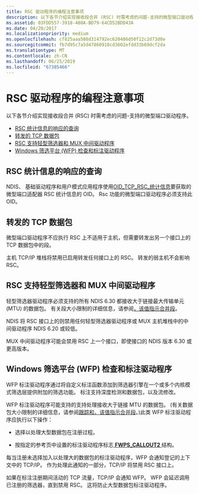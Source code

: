 ```yaml
---
title: RSC 驱动程序的编程注意事项
description: 以下各节介绍实现接收段合并 (RSC) 时需考虑的问题-支持的微型端口驱动程序。
ms.assetid: 03FDD557-3918-408A-BD79-64CD52BDD43A
ms.date: 04/20/2017
ms.localizationpriority: medium
ms.openlocfilehash: cf825aaa588d314792ec620486d50f12c2d73d0e
ms.sourcegitcommit: fb7d95c7a5d47860918cd3602efdd33b69dcf2da
ms.translationtype: MT
ms.contentlocale: zh-CN
ms.lasthandoff: 06/25/2019
ms.locfileid: "67385466"
---
```

# <a name="programming-considerations-for-rsc-drivers"></a>RSC 驱动程序的编程注意事项


以下各节介绍实现接收段合并 (RSC) 时需考虑的问题-支持的微型端口驱动程序。

-   [RSC 统计信息的响应的查询](#responding-to-queries-for-rsc-statistics)
-   [转发的 TCP 数据包](#forwarded-tcp-packets)
-   [RSC 支持轻型筛选器和 MUX 中间驱动程序](#rsc-support-for-lightweight-filters-and-mux-intermediate-drivers)
-   [Windows 筛选平台 (WFP) 检查和标注驱动程序](#windows-filtering-platform-wfp-inspection-and-callout-drivers)

## <a name="responding-to-queries-for-rsc-statistics"></a>RSC 统计信息的响应的查询


NDIS、 基础驱动程序和用户模式应用程序使用[OID\_TCP\_RSC\_统计信息](https://docs.microsoft.com/windows-hardware/drivers/network/oid-tcp-rsc-statistics)要获取的微型端口适配器 RSC 统计信息的 OID。 Rsc 功能的微型端口驱动程序必须支持此 OID。

## <a name="forwarded-tcp-packets"></a>转发的 TCP 数据包


微型端口驱动程序不应执行 RSC 上不适用于主机，但需要转发出另一个接口上的 TCP 数据包中的段。

主机 TCP/IP 堆栈将禁用已启用转发任何接口上的 RSC。 转发的弱主机不会影响 RSC。

## <a name="rsc-support-for-lightweight-filters-and-mux-intermediate-drivers"></a>RSC 支持轻型筛选器和 MUX 中间驱动程序


轻型筛选器驱动程序必须支持的所有 NDIS 6.30 都接收大于链接最大传输单元 (MTU) 的数据包。 有关段大小限制的详细信息，请参阅[，该值指示合并段](indicating-coalesced-segments.md)。

NDIS 将 RSC 接口上的则禁用任何轻型筛选器驱动程序或 MUX 主机堆栈中的中间驱动程序 NDIS 6.20 或较低。

MUX 中间驱动程序可能会禁用 RSC 上一个接口，即使接口的 NDIS 版本 6.30 或更高版本。

## <a name="windows-filtering-platform-wfp-inspection-and-callout-drivers"></a>Windows 筛选平台 (WFP) 检查和标注驱动程序


WFP 标注驱动程序通过将自定义标注函数添加到筛选器引擎在一个或多个内核模式筛选层提供附加的筛选功能。 标注支持深度检测和数据包，以及流修改。

WFP 标注驱动程序可能支持的支持处理接收大于链接 MTU 的数据包。 (有关数据包大小限制的详细信息，请参阅[跟踪和，该值指示合并段](https://docs.microsoft.com/windows-hardware/drivers/network/indicating-coalesced-segments)。)此类 WFP 标注驱动程序应执行以下操作：

-   选择以处理大型数据包在注册过程。

-   按指定的参考页中设置的标注驱动程序标志[ **FWPS\_CALLOUT2** ](https://docs.microsoft.com/windows-hardware/drivers/ddi/content/fwpsk/ns-fwpsk-fwps_callout2_)结构。

每当注册未选择加入以处理大的数据包的标注驱动程序，WFP 会通知登记的上下文中的 TCP/IP。 作为处理此通知的一部分，TCP/IP 将禁用 RSC 接口上。

如果在标注注册期间活动的 TCP 流量，TCP/IP 会通知 WFP。 WFP 会延迟调用已注册的筛选器，直到禁用 RSC。 这将防止大型数据包标注驱动程序。

 

 





